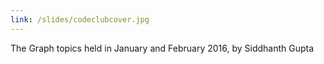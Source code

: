 ```yaml
---
link: /slides/codeclubcover.jpg
---
```

The Graph topics held in January and February 2016, by Siddhanth Gupta

